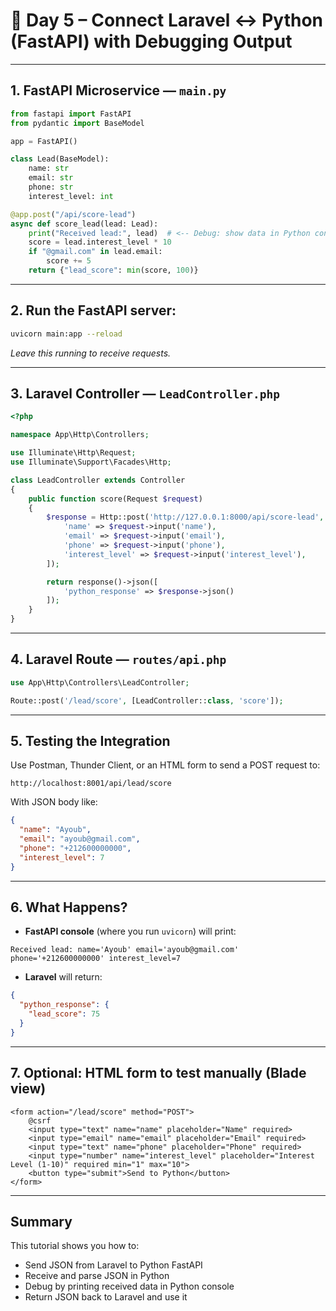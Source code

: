 # 🐍 Day 5 – Connect Laravel ↔ Python (FastAPI) with Debugging Output

---

## 1. FastAPI Microservice — `main.py`

```python
from fastapi import FastAPI
from pydantic import BaseModel

app = FastAPI()

class Lead(BaseModel):
    name: str
    email: str
    phone: str
    interest_level: int

@app.post("/api/score-lead")
async def score_lead(lead: Lead):
    print("Received lead:", lead)  # <-- Debug: show data in Python console
    score = lead.interest_level * 10
    if "@gmail.com" in lead.email:
        score += 5
    return {"lead_score": min(score, 100)}
```

---

## 2. Run the FastAPI server:

```bash
uvicorn main:app --reload
```

*Leave this running to receive requests.*

---

## 3. Laravel Controller — `LeadController.php`

```php
<?php

namespace App\Http\Controllers;

use Illuminate\Http\Request;
use Illuminate\Support\Facades\Http;

class LeadController extends Controller
{
    public function score(Request $request)
    {
        $response = Http::post('http://127.0.0.1:8000/api/score-lead', [
            'name' => $request->input('name'),
            'email' => $request->input('email'),
            'phone' => $request->input('phone'),
            'interest_level' => $request->input('interest_level'),
        ]);

        return response()->json([
            'python_response' => $response->json()
        ]);
    }
}
```

---

## 4. Laravel Route — `routes/api.php`

```php
use App\Http\Controllers\LeadController;

Route::post('/lead/score', [LeadController::class, 'score']);
```

---

## 5. Testing the Integration

Use Postman, Thunder Client, or an HTML form to send a POST request to:

```
http://localhost:8001/api/lead/score
```

With JSON body like:

```json
{
  "name": "Ayoub",
  "email": "ayoub@gmail.com",
  "phone": "+212600000000",
  "interest_level": 7
}
```

---

## 6. What Happens?

* **FastAPI console** (where you run `uvicorn`) will print:

```
Received lead: name='Ayoub' email='ayoub@gmail.com' phone='+212600000000' interest_level=7
```

* **Laravel** will return:

```json
{
  "python_response": {
    "lead_score": 75
  }
}
```

---

## 7. Optional: HTML form to test manually (Blade view)

```blade
<form action="/lead/score" method="POST">
    @csrf
    <input type="text" name="name" placeholder="Name" required>
    <input type="email" name="email" placeholder="Email" required>
    <input type="text" name="phone" placeholder="Phone" required>
    <input type="number" name="interest_level" placeholder="Interest Level (1-10)" required min="1" max="10">
    <button type="submit">Send to Python</button>
</form>
```

---

## Summary

This tutorial shows you how to:

* Send JSON from Laravel to Python FastAPI
* Receive and parse JSON in Python
* Debug by printing received data in Python console
* Return JSON back to Laravel and use it
